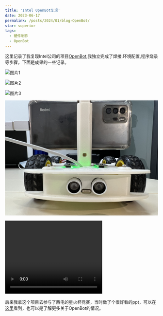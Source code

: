 ```yaml
---
title: 'Intel OpenBot复现'
date: 2023-06-17
permalink: /posts/2024/01/blog-OpenBot/
star: superior
tags:
  - 硬件制作
  - OpenBot
---
```


这里记录了我复现Intel公司的项目[OpenBot](https://github.com/cfcys/My-OpenBot),我独立完成了焊接,环境配置,程序烧录等步骤，下面是成果的一些记录。

![图片1](/images/hardware/openbot/微信图片_20221127160710.jpg#pic_center)

![图片2](/images/hardware/openbot/微信图片_202211271607101.jpg#pic_center)

![图片3](/images/hardware/openbot/微信图片_202211271607102.jpg#pic_center)

![图片4](/images/hardware/openbot/微信图片_202211271607103.jpg#pic_center)



<video width="320" height="240" controls>
    <source src="/images/hardware/openbot/基于Arduino与OpenBot追踪智能小车.mp4" type="video/mp4">
</video>

后来我拿这个项目去参与了西电的星火杯竞赛，当时做了个很好看的ppt，可以在[这里](/images/hardware/openbot/221003_OpenBot_1.0----蔡明硕.pptx)看到，也可以是了解更多关于OpenBot的情况。